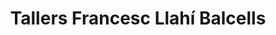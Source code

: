 ---
title: "Tallers Francesc Llahí Balcells"
url: /mira-sol-sant-cugat-del-valles/tallers-francesc-llahi-balcells/
shop: Autowerkstatt
---
